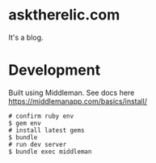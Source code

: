 # asktherelic.com
It's a blog.

# Development

Built using Middleman. See docs here https://middlemanapp.com/basics/install/

```
# confirm ruby env
$ gem env
# install latest gems
$ bundle
# run dev server
$ bundle exec middleman
```
